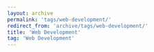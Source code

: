 ```yaml
---
layout: archive
permalink: 'tags/web-development/'
redirect_from: 'archive/tags/web-development/'
title: 'Web Development'
tag: 'Web Development'
---
```

